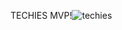 TECHIES MVP!![techies](https://user-images.githubusercontent.com/86793931/125761744-b1b7d736-4081-4339-8ed5-23c770d4cc6f.png)
